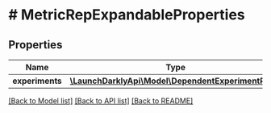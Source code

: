 # # MetricRepExpandableProperties

## Properties

Name | Type | Description | Notes
------------ | ------------- | ------------- | -------------
**experiments** | [**\LaunchDarklyApi\Model\DependentExperimentRep[]**](DependentExperimentRep.md) |  | [optional]

[[Back to Model list]](../../README.md#models) [[Back to API list]](../../README.md#endpoints) [[Back to README]](../../README.md)
